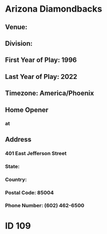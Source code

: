 # Arizona Diamondbacks
## Venue: 
## Division: 
## First Year of Play: 1996
## Last Year of Play: 2022
## Timezone: America/Phoenix
## Home Opener
###  at 
## Address
### 401 East Jefferson Street
### State: 
### Country: 
### Postal Code: 85004
### Phone Number: (602) 462-6500
# ID 109